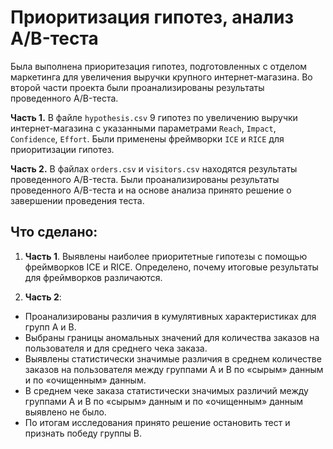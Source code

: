 # Приоритизация гипотез, анализ A/B-теста

Была выполнена приоритезация гипотез, подготовленных с отделом маркетинга для увеличения выручки крупного интернет-магазина. Во второй части проекта были проанализированы результаты проведенного A/B-теста.

**Часть 1.** В файле `hypothesis.csv` 9 гипотез по увеличению выручки интернет-магазина с указанными параметрами `Reach`, `Impact`, `Confidence`, `Effort`. Были применены фреймворки `ICE` и `RICE` для приоритизации гипотез.

**Часть 2.** В файлах `orders.csv` и `visitors.csv` находятся результаты проведенного A/B-теста. Были проанализированы результаты проведенного A/B-теста и на основе анализа принято решение о завершении проведения теста.

## Что сделано:

1. **Часть 1**. Выявлены наиболее приоритетные гипотезы с помощью фреймворков ICE и RICE. Определено, почему итоговые результаты для фреймворков различаются.


2. **Часть 2**:

* Проанализированы различия в кумулятивных характеристиках для групп A и B.
* Выбраны границы аномальных значений для количества заказов на пользователя и для среднего чека заказа.
* Выявлены статистически значимые различия в среднем количестве заказов на пользователя между группами A и B по «сырым» данным и по «очищенным» данным.
* В среднем чеке заказа статистически значимых различий между группами A и B по «сырым» данным и по «очищенным» данным выявлено не было.
* По итогам исследования принято решение остановить тест и признать победу группы B.
